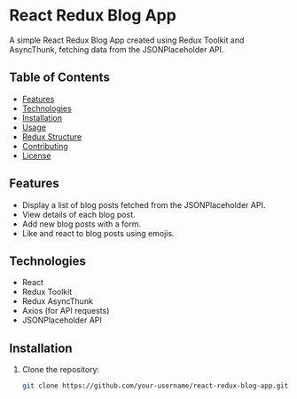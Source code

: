 # React Redux Blog App

A simple React Redux Blog App created using Redux Toolkit and AsyncThunk, fetching data from the JSONPlaceholder API.

## Table of Contents
- [Features](#features)
- [Technologies](#technologies)
- [Installation](#installation)
- [Usage](#usage)
- [Redux Structure](#redux-structure)
- [Contributing](#contributing)
- [License](#license)

## Features

- Display a list of blog posts fetched from the JSONPlaceholder API.
- View details of each blog post.
- Add new blog posts with a form.
- Like and react to blog posts using emojis.

## Technologies

- React
- Redux Toolkit
- Redux AsyncThunk
- Axios (for API requests)
- JSONPlaceholder API

## Installation

1. Clone the repository:
   ```bash
   git clone https://github.com/your-username/react-redux-blog-app.git
